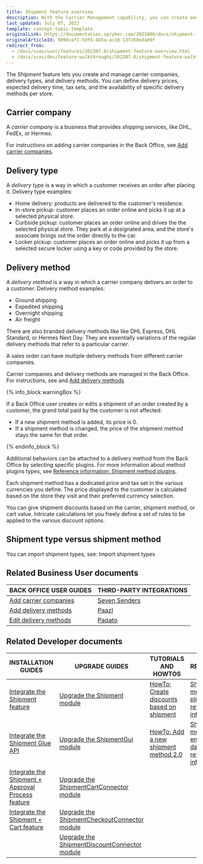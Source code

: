 ```yaml
---
title: Shipment feature overview
description: With the Carrier Management capability, you can create and manage carrier companies and their delivery methods for every individual store.
last_updated: July 07, 2022
template: concept-topic-template
originalLink: https://documentation.spryker.com/2021080/docs/shipment-feature-overview
originalArticleId: 9090caf1-5dfb-4b5a-ac10-13f268edab9f
redirect_from:
  - /docs/scos/user/features/202307.0/shipment-feature-overview.html  
  - /docs/scos/dev/feature-walkthroughs/202307.0/shipment-feature-walkthrough/shipment-feature-walkthrough.html
---
```


The *Shipment* feature lets you create and manage carrier companies, delivery types, and delivery methods. You can define delivery prices, expected delivery time, tax sets, and the availability of specific delivery methods per store.

## Carrier company

A *carrier company* is a business that provides shipping services, like DHL, FedEx, or Hermes.

For instructions on adding carrier companies in the Back Office, see [Add carrier companies](/docs/pbc/all/carrier-management/{{page.version}}/base-shop/manage-in-the-back-office/add-carrier-companies.html).

## Delivery type

A *delivery type* is a way in which a customer receives an order after placing it. Delivery type examples:
* Home delivery: products are delivered to the customer's residence.
* In-store pickup: customer places an order online and picks it up at a selected physical store.
* Curbside pickup: customer places an order online and drives the the selected physical store. They park at a designated area, and the store's associate brings out the order directly to the car.
* Locker pickup: customer places an order online and picks it up from a selected secure locker using a key or code provided by the store.

## Delivery method

A *delivery method* is a way in which a carrier company delivers an order to a customer. Delivery method examples:

* Ground shipping
* Expedited shipping
* Overnight shipping
* Air freight

There are also branded delivery methods like like DHL Express, DHL Standard, or Hermes Next Day. They are essentially variations of the regular delivery methods that refer to a particular carrier.

A sales order can have multiple delivery methods from different carrier companies.

Carrier companies and delivery methods are managed in the Back Office. For instructions, see  and [Add delivery methods](/docs/pbc/all/carrier-management/{{page.version}}/base-shop/manage-in-the-back-office/add-delivery-methods.html)

{% info_block warningBox %}

If a Back Office user creates or edits a shipment of an order created by a customer, the grand total paid by the customer is not affected:

* If a new shipment method is added, its price is 0.
* If a shipment method is changed, the price of the shipment method stays the same for that order.

{% endinfo_block %}

Additional behaviors can be attached to a delivery method from the Back Office by selecting specific plugins. For more information about method plugins types, see [Reference information: Shipment method plugins](/docs/pbc/all/carrier-management/{{site.version}}/base-shop/extend-and-customize/shipment-method-plugins-reference-information.html).

Each shipment method has a dedicated price and tax set in the various currencies you define. The price displayed to the customer is calculated based on the store they visit and their preferred currency selection.

You can give shipment discounts based on the carrier, shipment method, or cart value. Intricate calculations let you freely define a set of rules to be applied to the various discount options.

## Shipment type versus shipment method




You can import shipment types, see:
Import shipment types


## Related Business User documents

|BACK OFFICE USER GUIDES| THIRD-PARTY INTEGRATIONS |
|---| - |
| [Add carrier companies](/docs/pbc/all/carrier-management/{{site.version}}/base-shop/manage-in-the-back-office/add-carrier-companies.html)  | [Seven Senders](/docs/pbc/all/carrier-management/{{site.version}}/base-shop/third-party-integrations/seven-senders/seven-senders.html) |
| [Add delivery methods](/docs/pbc/all/carrier-management/{{site.version}}/base-shop/manage-in-the-back-office/add-delivery-methods.html)  | [Paazl](/docs/pbc/all/carrier-management/{{site.version}}/base-shop/third-party-integrations/paazl.html) |
| [Edit delivery methods](/docs/pbc/all/carrier-management/{{site.version}}/base-shop/manage-in-the-back-office/edit-delivery-methods.html)  | [Paqato](/docs/pbc/all/carrier-management/{{site.version}}/base-shop/third-party-integrations/paqato.html) | |

## Related Developer documents

| INSTALLATION GUIDES  | UPGRADE GUIDES | TUTORIALS AND HOWTOS | REFERENCES |
|---|---|---|---|
| [Integrate the Shipment feature](/docs/pbc/all/carrier-management/{{site.version}}/base-shop/install-and-upgrade/install-features/install-the-shipment-feature.html) | [Upgrade the Shipment module](/docs/pbc/all/carrier-management/{{site.version}}/base-shop/install-and-upgrade/upgrade-modules/upgrade-the-shipment-module.html) | [HowTo: Create discounts based on shipment](/docs/pbc/all/discount-management/{{page.version}}/base-shop/create-discounts-based-on-shipment.html) | [Shipment method plugins: reference information](/docs/pbc/all/carrier-management/{{site.version}}/base-shop/extend-and-customize/shipment-method-plugins-reference-information.html) |
| [Integrate the Shipment Glue API](/docs/pbc/all/carrier-management/{{page.version}}/base-shop/install-and-upgrade/install-the-shipment-glue-api.html) | [Upgrade the ShipmentGui module](/docs/pbc/all/carrier-management/{{site.version}}/base-shop/install-and-upgrade/upgrade-modules/upgrade-the-shipmentgui-module.html) | [HowTo: Add a new shipment method 2.0](/docs/pbc/all/carrier-management/{{site.version}}/base-shop/tutorials-and-howtos/howto-add-a-new-shipment-method-2.0.html) | [Shipment method entities in the database: reference information](/docs/pbc/all/carrier-management/{{site.version}}/base-shop/domain-model-and-relationships/shipment-method-entities-in-the-database-reference-information.html) |
| [Integrate the Shipment + Approval Process feature](/docs/pbc/all/carrier-management/{{site.version}}/base-shop/install-and-upgrade/install-features/install-the-shipment-approval-process-feature.html) | [Upgrade the ShipmentCartConnector module](/docs/pbc/all/carrier-management/{{site.version}}/base-shop/install-and-upgrade/upgrade-modules/upgrade-the-shipmentcartconnector-module.html) |  |  |
| [Integrate the Shipment + Cart feature](/docs/pbc/all/carrier-management/{{site.version}}/base-shop/install-and-upgrade/install-features/install-the-shipment-cart-feature.html) | [Upgrade the ShipmentCheckoutConnector module](/docs/pbc/all/carrier-management/{{site.version}}/base-shop/install-and-upgrade/upgrade-modules/upgrade-the-shipmentcheckoutconnector-module.html) |  |  |
|  | [Upgrade the ShipmentDiscountConnector module](/docs/pbc/all/carrier-management/{{site.version}}/base-shop/install-and-upgrade/upgrade-modules/upgrade-the-shipmentdiscountconnector-module.html) |  |  |
